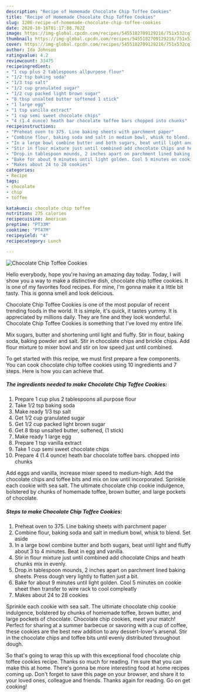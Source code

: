 ```yaml
---
description: "Recipe of Homemade Chocolate Chip Toffee Cookies"
title: "Recipe of Homemade Chocolate Chip Toffee Cookies"
slug: 1206-recipe-of-homemade-chocolate-chip-toffee-cookies
date: 2020-10-16T01:17:08.762Z
image: https://img-global.cpcdn.com/recipes/5455182709129216/751x532cq70/chocolate-chip-toffee-cookies-recipe-main-photo.jpg
thumbnail: https://img-global.cpcdn.com/recipes/5455182709129216/751x532cq70/chocolate-chip-toffee-cookies-recipe-main-photo.jpg
cover: https://img-global.cpcdn.com/recipes/5455182709129216/751x532cq70/chocolate-chip-toffee-cookies-recipe-main-photo.jpg
author: Ida Johnson
ratingvalue: 4.2
reviewcount: 33475
recipeingredient:
- "1 cup plus 2 tablespoons allpurpose flour"
- "1/2 tsp baking soda"
- "1/3 tsp salt"
- "1/2 cup granulated sugar"
- "1/2 cup packed light brown sugar"
- "8 tbsp unsalted butter softened 1 stick"
- "1 large egg"
- "1 tsp vanilla extract"
- "1 cup semi sweet chocolate chips"
- "4 (1.4 ounce) heath bar chocolate toffee bars chopped into chunks"
recipeinstructions:
- "Preheat oven to 375. Line baking sheets with parchment paper"
- "Combine flour, baking soda and salt in medium bowl, whisk to blend. Set aside"
- "In a large bowl combine butter and both sugars, beat until light and fluffy about 3 to 4 minutes. Beat in egg and vanilla."
- "Stir in flour mixture just until combined add chocolate Chips and heath chunks mix in evenly."
- "Drop.in tablespoon mounds, 2 inches apart on parchment lined baking sheets. Press dough very lightly to flatten just a bit."
- "Bake for about 9 minutes until light golden. Cool 5 minutes on cookie sheet then transfer to wire rack to cool compleatly"
- "Makes about 24 to 28 cookies"
categories:
- Recipe
tags:
- chocolate
- chip
- toffee

katakunci: chocolate chip toffee 
nutrition: 275 calories
recipecuisine: American
preptime: "PT33M"
cooktime: "PT47M"
recipeyield: "4"
recipecategory: Lunch

---
```



![Chocolate Chip Toffee Cookies](https://img-global.cpcdn.com/recipes/5455182709129216/751x532cq70/chocolate-chip-toffee-cookies-recipe-main-photo.jpg)

Hello everybody, hope you're having an amazing day today. Today, I will show you a way to make a distinctive dish, chocolate chip toffee cookies. It is one of my favorites food recipes. For mine, I'm gonna make it a little bit tasty. This is gonna smell and look delicious.

Chocolate Chip Toffee Cookies is one of the most popular of recent trending foods in the world. It is simple, it's quick, it tastes yummy. It is appreciated by millions daily. They are fine and they look wonderful. Chocolate Chip Toffee Cookies is something that I've loved my entire life.

Mix sugars, butter and shortening until light and fluffy. Stir in flour, baking soda, baking powder and salt. Stir in chocolate chips and brickle chips. Add flour mixture to mixer bowl and stir on low speed just until combined.


To get started with this recipe, we must first prepare a few components. You can cook chocolate chip toffee cookies using 10 ingredients and 7 steps. Here is how you can achieve that.

<!--inarticleads1-->

##### The ingredients needed to make Chocolate Chip Toffee Cookies:

1. Prepare 1 cup plus 2 tablespoons all.purpose flour
1. Take 1/2 tsp baking soda
1. Make ready 1/3 tsp salt
1. Get 1/2 cup granulated sugar
1. Get 1/2 cup packed light brown sugar
1. Get 8 tbsp unsalted butter, softened, (1 stick)
1. Make ready 1 large egg
1. Prepare 1 tsp vanilla extract
1. Take 1 cup semi sweet chocolate chips
1. Prepare 4 (1.4 ounce) heath bar chocolate toffee bars. chopped into chunks


Add eggs and vanilla, increase mixer speed to medium-high. Add the chocolate chips and toffee bits and mix on low until incorporated. Sprinkle each cookie with sea salt. The ultimate chocolate chip cookie indulgence, bolstered by chunks of homemade toffee, brown butter, and large pockets of chocolate. 

<!--inarticleads2-->

##### Steps to make Chocolate Chip Toffee Cookies:

1. Preheat oven to 375. Line baking sheets with parchment paper
1. Combine flour, baking soda and salt in medium bowl, whisk to blend. Set aside
1. In a large bowl combine butter and both sugars, beat until light and fluffy about 3 to 4 minutes. Beat in egg and vanilla.
1. Stir in flour mixture just until combined add chocolate Chips and heath chunks mix in evenly.
1. Drop.in tablespoon mounds, 2 inches apart on parchment lined baking sheets. Press dough very lightly to flatten just a bit.
1. Bake for about 9 minutes until light golden. Cool 5 minutes on cookie sheet then transfer to wire rack to cool compleatly
1. Makes about 24 to 28 cookies


Sprinkle each cookie with sea salt. The ultimate chocolate chip cookie indulgence, bolstered by chunks of homemade toffee, brown butter, and large pockets of chocolate. Chocolate chip cookies, meet your match! Perfect for sharing at a summer barbecue or savoring with a cup of coffee, these cookies are the best new addition to any dessert-lover&#39;s arsenal. Stir in the chocolate chips and toffee bits until evenly distributed throughout dough. 

So that's going to wrap this up with this exceptional food chocolate chip toffee cookies recipe. Thanks so much for reading. I'm sure that you can make this at home. There's gonna be more interesting food at home recipes coming up. Don't forget to save this page on your browser, and share it to your loved ones, colleague and friends. Thanks again for reading. Go on get cooking!
